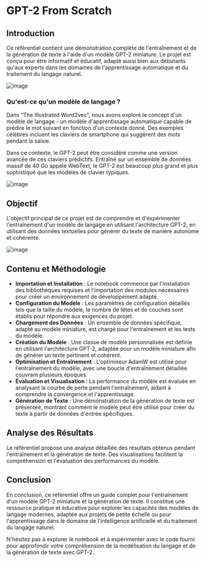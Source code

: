 <h1>GPT-2 From Scratch</h1>

<h2>Introduction</h2>

<p>Ce référentiel contient une démonstration complète de l'entraînement et de la génération de texte à l'aide d'un modèle GPT-2 miniature. Le projet est conçu pour être informatif et éducatif, adapté aussi bien aux débutants qu'aux experts dans les domaines de l'apprentissage automatique et du traitement du langage naturel.</p>

![image](https://github.com/HamaRegaya/GPT2-From-Scratch/assets/80206931/15d582c7-5866-4dbe-b085-19629155444d)



<h3>Qu'est-ce qu'un modèle de langage ?</h3>

<p>Dans "The Illustrated Word2vec", nous avons exploré le concept d'un modèle de langage - un modèle d'apprentissage automatique capable de prédire le mot suivant en fonction d'un contexte donné. Des exemples célèbres incluent les claviers de smartphone qui suggèrent des mots pendant la saisie.</p>

<p>Dans ce contexte, le GPT-2 peut être considéré comme une version avancée de ces claviers prédictifs. Entraîné sur un ensemble de données massif de 40 Go appelé WebText, le GPT-2 est beaucoup plus grand et plus sophistiqué que les modèles de clavier typiques.</p>

![image](https://github.com/HamaRegaya/GPT2-From-Scratch/assets/80206931/013feabe-ae0b-45db-a0ea-3ce8c04554ef)

<h2>Objectif</h2>

<p>L'objectif principal de ce projet est de comprendre et d'expérimenter l'entraînement d'un modèle de langage en utilisant l'architecture GPT-2, en utilisant des données textuelles pour générer du texte de manière autonome et cohérente.</p>

![image](https://github.com/HamaRegaya/GPT2-From-Scratch/assets/80206931/3e0a6f2e-248c-4f9f-beba-0109ee074937)

<h2>Contenu et Méthodologie</h2>

<ul>
    <li><strong>Importation et Installation</strong> : Le notebook commence par l'installation des bibliothèques requises et l'importation des modules nécessaires pour créer un environnement de développement adapté.</li>
    <li><strong>Configuration du Modèle</strong> : Les paramètres de configuration détaillés tels que la taille du modèle, le nombre de têtes et de couches sont établis pour répondre aux exigences du projet.</li>
    <li><strong>Chargement des Données</strong> : Un ensemble de données spécifique, adapté au modèle miniature, est chargé pour l'entraînement et les tests du modèle.</li>
    <li><strong>Création du Modèle</strong> : Une classe de modèle personnalisée est définie en utilisant l'architecture GPT-2, adaptée pour un modèle miniature afin de générer un texte pertinent et cohérent.</li>
    <li><strong>Optimisation et Entraînement</strong> : L'optimiseur AdamW est utilisé pour l'entraînement du modèle, avec une boucle d'entraînement détaillée couvrant plusieurs époques.</li>
    <li><strong>Évaluation et Visualisation</strong> : La performance du modèle est évaluée en analysant la courbe de perte pendant l'entraînement, aidant à comprendre la convergence et l'apprentissage.</li>
    <li><strong>Génération de Texte</strong> : Une démonstration de la génération de texte est présentée, montrant comment le modèle peut être utilisé pour créer du texte à partir de données d'entrée spécifiques.</li>
</ul>

<h2>Analyse des Résultats</h2>

<p>Le référentiel propose une analyse détaillée des résultats obtenus pendant l'entraînement et la génération de texte. Des visualisations facilitent la compréhension et l'évaluation des performances du modèle.</p>

<h2>Conclusion</h2>

<p>En conclusion, ce référentiel offre un guide complet pour l'entraînement d'un modèle GPT-2 miniature et la génération de texte. Il constitue une ressource pratique et éducative pour explorer les capacités des modèles de langage modernes, adaptée aux projets de petite échelle ou pour l'apprentissage dans le domaine de l'intelligence artificielle et du traitement du langage naturel.</p>
<p>N'hésitez pas à explorer le notebook et à expérimenter avec le code fourni pour approfondir votre compréhension de la modélisation du langage et de la génération de texte avec GPT-2.</p>
